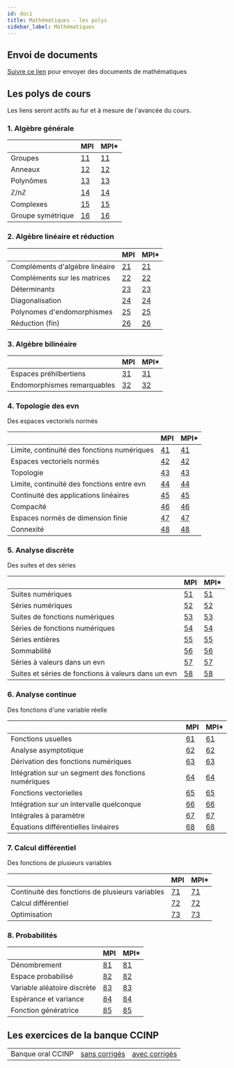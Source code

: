 ```yaml
---
id: doc1
title: Mathématiques - les polys
sidebar_label: Mathématiques
---
```


## Envoi de documents

[Suivre ce lien](http://envoi.lamartin.fr) pour envoyer des documents de mathématiques 

## Les polys de cours
Les liens seront actifs au fur et à mesure de l'avancée du cours. 

### 1. Algèbre générale

||MPI|MPI*|
| ----------- | ----------- | ----------- |
|Groupes|[11](./11.pdf)|[11](./11e.pdf)|
|Anneaux|[12](./12.pdf)|[12](./12e.pdf)|
|Polynômes|[13](./13.pdf)|[13](./13e.pdf)|
|ℤ/nℤ|[14](./14.pdf)|[14](./14e.pdf)|
|Complexes|[15](./15.pdf)|[15](./15e.pdf)|
|Groupe symétrique|[16](./16.pdf)|[16](./16e.pdf)|

### 2. Algèbre linéaire et réduction

||MPI|MPI*|
| ----------- | ----------- | ----------- |
|Compléments d'algèbre linéaire|[21](./21.pdf)|[21](./21e.pdf)|
|Compléments sur les matrices|[22](./22.pdf)|[22](./22e.pdf)|
|Déterminants|[23](./23.pdf)|[23](./23e.pdf)|
|Diagonalisation|[24](./24.pdf)|[24](./24e.pdf)|
|Polynomes d'endomorphismes|[25](./25.pdf)|[25](./25e.pdf)|
|Réduction (fin)|[26](./26.pdf)|[26](./26e.pdf)|

### 3. Algèbre bilinéaire

||MPI|MPI*|
| ----------- | ----------- | ----------- |
|Espaces préhilbertiens|[31](./31.pdf)|[31](./31e.pdf)|
|Endomorphismes remarquables|[32](./32.pdf)|[32](./32e.pdf)|

### 4. Topologie des evn
Des espaces vectoriels normés

||MPI|MPI*|
| ----------- | ----------- | ----------- |
|Limite, continuité des fonctions numériques|[41](./41.pdf)|[41](./41e.pdf)|
|Espaces vectoriels normés|[42](./42.pdf)|[42](./42e.pdf)|
|Topologie|[43](./43.pdf)|[43](./43e.pdf)|
|Limite, continuité des fonctions entre evn|[44](./44.pdf)|[44](./44e.pdf)|
|Continuité des applications linéaires|[45](./45.pdf)|[45](./45e.pdf)|
|Compacité|[46](./46.pdf)|[46](./46e.pdf)|
|Espaces normés de dimension finie|[47](./47.pdf)|[47](./47e.pdf)|
|Connexité|[48](./48.pdf)|[48](./48e.pdf)|

### 5. Analyse discrète
Des suites et des séries

||MPI|MPI*|
| ----------- | ----------- | ----------- |
|Suites numériques|[51](./51.pdf)|[51](./51e.pdf)|
|Séries numériques|[52](./52.pdf)|[52](./52e.pdf)|
|Suites de fonctions numériques|[53](./53.pdf)|[53](./53e.pdf)|
|Séries de fonctions numériques|[54](./54.pdf)|[54](./54e.pdf)|
|Séries entières|[55](./55.pdf)|[55](./55e.pdf)|
|Sommabilité|[56](./56.pdf)|[56](./56e.pdf)|
|Séries à valeurs dans un evn|[57](./57.pdf)|[57](./57e.pdf)|
|Suites et séries de fonctions à valeurs dans un evn|[58](./58.pdf)|[58](./58e.pdf)|

### 6. Analyse continue
Des fonctions d'une variable réelle

||MPI|MPI*|
| ----------- | ----------- | ----------- |
|Fonctions usuelles|[61](./61.pdf)|[61](./61e.pdf)|
|Analyse asymptotique|[62](./62.pdf)|[62](./62e.pdf)|
|Dérivation des fonctions numériques|[63](./63.pdf)|[63](./63e.pdf)|
|Intégration sur un segment des fonctions numériques|[64](./64.pdf)|[64](./64e.pdf)|
|Fonctions vectorielles|[65](./65.pdf)|[65](./65e.pdf)|
|Intégration sur un intervalle quelconque|[66](./66.pdf)|[66](./66e.pdf)|
|Intégrales à paramètre|[67](./67.pdf)|[67](./67e.pdf)|
|Équations différentielles linéaires|[68](./68.pdf)|[68](./68e.pdf)|

### 7. Calcul différentiel
Des fonctions de plusieurs variables

||MPI|MPI*|
| ----------- | ----------- | ----------- |
|Continuité des fonctions de plusieurs variables|[71](./71.pdf)|[71](./71e.pdf)|
|Calcul différentiel|[72](./72.pdf)|[72](./72e.pdf)|
|Optimisation|[73](./73.pdf)|[73](./73e.pdf)|

### 8. Probabilités

||MPI|MPI*|
| ----------- | ----------- | ----------- |
|Dénombrement|[81](./81.pdf)|[81](./81e.pdf)|
|Espace probabilisé|[82](./82.pdf)|[82](./82e.pdf)|
|Variable aléatoire discrète|[83](./83.pdf)|[83](./83e.pdf)|
|Espérance et variance|[84](./84.pdf)|[84](./84e.pdf)|
|Fonction génératrice|[85](./85.pdf)|[85](./85e.pdf)|




## Les exercices de la banque CCINP

| | | |
| ----------- | ----------- | ----------- |
|Banque oral CCINP|[sans corrigés](./2024_CCINP_sans_corrections.pdf)|[avec corrigés](./2024_CCINP_avec_corrections.pdf)|
